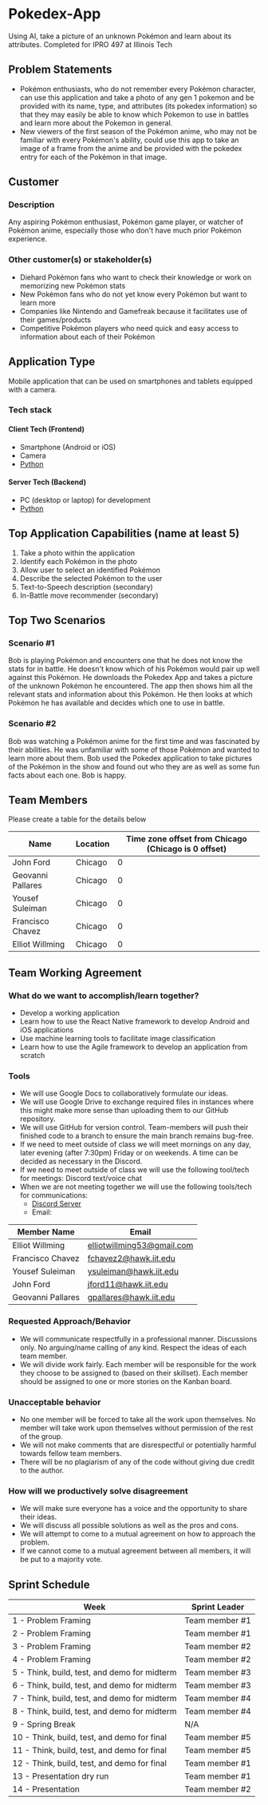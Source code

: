 # Pokedex-App
Using AI, take a picture of an unknown Pokémon and learn about its attributes. Completed for IPRO 497 at Illinois Tech
## Problem Statements
- Pokémon enthusiasts, who do not remember every Pokémon character, can use this application and take a photo of any gen 1 pokemon and be provided with its name, type, and attributes (its pokedex information) so that they may easily be able to know which Pokemon to use in battles and learn more about the Pokemon in general.
- New viewers of the first season of the Pokémon anime, who may not be familiar with every Pokémon's ability, could use this app to take an image of a frame from the anime and be provided with the pokedex entry for each of the Pokémon in that image.

## Customer
### Description
Any aspiring Pokémon enthusiast, Pokémon game player, or watcher of Pokémon anime, especially those who don't have much prior Pokémon experience.

### Other customer(s) or stakeholder(s)
- Diehard Pokémon fans who want to check their knowledge or work on memorizing new Pokémon stats
- New Pokémon fans who do not yet know every Pokémon but want to learn more
- Companies like Nintendo and Gamefreak because it facilitates use of their games/products
- Competitive Pokémon players who need quick and easy access to information about each of their Pokémon

## Application Type
Mobile application that can be used on smartphones and tablets equipped with a camera.
 
### Tech stack

#### Client Tech (Frontend)
- Smartphone (Android or iOS)
- Camera
- [Python](https://www.python.org/)

#### Server Tech (Backend)
- PC (desktop or laptop) for development
- [Python](https://www.python.org/)

## Top Application Capabilities (name at least 5)
1. Take a photo within the application
2. Identify each Pokémon in the photo
3. Allow user to select an identified Pokémon
4. Describe the selected Pokémon to the user
5. Text-to-Speech description (secondary)
6. In-Battle move recommender (secondary)

## Top Two Scenarios

### Scenario #1
Bob is playing Pokémon and encounters one that he does not know the stats for in battle. He doesn't know which of his Pokémon would pair up well against this Pokémon. He downloads the Pokedex App and takes a picture of the unknown Pokémon he encountered. The app then shows him all the relevant stats and information about this Pokémon. He then looks at which Pokémon he has available and decides which one to use in battle.

### Scenario #2
Bob was watching a Pokémon anime for the first time and was fascinated by their abilities. He was unfamiliar with some of those Pokémon and wanted to learn more about them. Bob used the Pokedex application to take pictures of the Pokémon in the show and found out who they are as well as some fun facts about each one. Bob is happy.

## Team Members
Please create a table for the details below 

| Name |	Location	| Time zone offset from Chicago (Chicago is 0 offset)|
| --- | --- | --- |
| John Ford | Chicago | 0 |
| Geovanni Pallares | Chicago | 0 |
| Yousef Suleiman | Chicago | 0 |
| Francisco Chavez | Chicago | 0 |
| Elliot Willming | Chicago | 0 |

## Team Working Agreement
### What do we want to accomplish/learn together?
- Develop a working application
- Learn how to use the React Native framework to develop Android and iOS applications
- Use machine learning tools to facilitate image classification
- Learn how to use the Agile framework to develop an application from scratch

### Tools
- We will use Google Docs to collaboratively formulate our ideas.
- We will use Google Drive to exchange required files in instances where this might make more sense than uploading them to our GitHub repository.
- We will use GitHub for version control. Team-members will push their finished code to a branch to ensure the main branch remains bug-free.
- If we need to meet outside of class we will meet mornings on any day, later evening (after 7:30pm) Friday or on weekends. A time can be decided as necessary in the Discord.
- If we need to meet outside of class we will use the following tool/tech for meetings: Discord text/voice chat
- When we are not meeting together we will use the following tools/tech for communications:
  - [Discord Server](http://discord.gg/9uT9jFDy)
  - Email:

| Member Name | Email |
| --- | --- |
| Elliot Willming | elliotwillming53@gmail.com |
| Francisco Chavez | fchavez2@hawk.iit.edu |
| Yousef Suleiman | ysuleiman@hawk.iit.edu |
| John Ford | jford11@hawk.iit.edu |
| Geovanni Pallares | gpallares@hawk.iit.edu |

### Requested Approach/Behavior
- We will communicate respectfully in a professional manner. Discussions only. No arguing/name calling of any kind. Respect the ideas of each team member.
- We will divide work fairly. Each member will be responsible for the work they choose to be assigned to (based on their skillset). Each member should be assigned to one or more stories on the Kanban board.

### Unacceptable behavior
- No one member will be forced to take all the work upon themselves. No member will take work upon themselves without permission of the rest of the group.
- We will not make comments that are disrespectful or potentially harmful towards fellow team members.
- There will be no plagiarism of any of the code without giving due credit to the author.

### How will we productively solve disagreement
- We will make sure everyone has a voice and the opportunity to share their ideas.
- We will discuss all possible solutions as well as the pros and cons.
- We will attempt to come to a mutual agreement on how to approach the problem.
- If we cannot come to a mutual agreement between all members, it will be put to a majority vote.

## Sprint Schedule

| Week | Sprint Leader |
| --------  | ------------------- |
| 1 - Problem Framing                                 | Team member #1              |
| 2 - Problem Framing                                 | Team member #1             |
| 3 - Problem Framing                                 | Team member #2|
| 4 - Problem Framing                                 | Team member #2|
| 5 - Think, build, test, and demo for midterm        | Team member #3 |
| 6 - Think, build, test, and demo for midterm        | Team member #3 |
| 7 - Think, build, test, and demo for midterm        | Team member #4|
| 8 - Think, build, test, and demo for midterm        | Team member #4|
| 9 - Spring Break                                    | N/A               |
| 10 - Think, build, test, and demo for final	      |  Team member #5      |
| 11 - Think, build, test, and demo for final         | Team member #5          |
| 12 - Think, build, test, and demo for final         | Team member #1          |
| 13 - Presentation dry run                           | Team member #1   |
| 14 - Presentation                                   | Team member #2|
